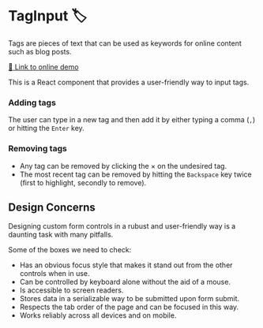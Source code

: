 # TagInput 🏷️

Tags are pieces of text that can be used as keywords for online content such as blog posts.

[🔗 Link to online demo](https://daniel-figcaption-tag-input.netlify.app/)

This is a React component that provides a user-friendly way to input tags.

### Adding tags
The user can type in a new tag and then add it by either typing a comma (`,`) or hitting the `Enter` key.

### Removing tags
* Any tag can be removed by clicking the × on the undesired tag.
* The most recent tag can be removed by hitting the `Backspace` key twice (first to highlight, secondly to remove).

## Design Concerns

Designing custom form controls in a rubust and user-friendly way is a daunting task with many pitfalls.

Some of the boxes we need to check:
* Has an obvious focus style that makes it stand out from the other controls when in use.
* Can be controlled by keyboard alone without the aid of a mouse.
* Is accessible to screen readers.
* Stores data in a serializable way to be submitted upon form submit.
* Respects the tab order of the page and can be focused in this way.
* Works reliably across all devices and on mobile.
